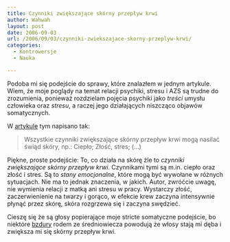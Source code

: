 ```yaml
---
title: Czynniki zwiększające skórny przepływ krwi
author: Wahwah
layout: post
date: 2006-09-03
url: /2006/09/03/czynniki-zwiekszajace-skorny-przeplyw-krwi/
categories:
  - Kontrowersje
  - Nauka

---
```

Podoba mi się podejście do sprawy, które znalazłem w jednym artykule. Wiem, że moje poglądy na temat relacji psychiki, stresu i AZS są trudne do zrozumienia, ponieważ rozdzielam pojęcia psychiki jako _treści_ umysłu człowieka oraz _stresu_, a raczej jego działających niszcząco objawów somatycznych.

W [artykule][1] tym napisano tak:

> Wszystkie czynniki zwiększające skórny przepływ krwi mogą nasilać świąd skóry, np.: Ciepło; Złość, stres; (&#8230;)

Piękne, proste podejście: To, co działa na skórę źle to _czynniki zwiększające skórny przepływ krwi_. Czynnikami tymi są m.in. ciepło oraz złość i stres. Są to _stany emocjonalne_, które mogą być wywołane w różnych sytuacjach. Nie ma to jednak znaczenia, w jakich. Autor, zwróćcie uwagę, nie wymienia relacji z matką ani stresu w pracy. Wystarczy złość, zaczerwienienie na twarzy i gorąco, w efekcie krew zaczyna intensywnie płynąć przez skórę, skóra rozgrzewa się i zaczyna swędzieć.

Cieszę się że są głosy popierające moje stricte somatyczne podejście, bo niektóre [bzdury][2] rodem ze średniowiecza powodują że włosy stają mi dęba i zwiększa mi się skórny przepływ krwi.

 [1]: http://www.alergosan.pl/teksty/azs.html
 [2]: http://www.psychiatria.pl/txt/a,4103,0
